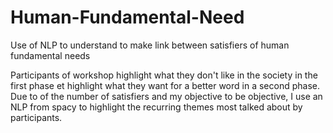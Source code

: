 # Human-Fundamental-Need
Use of NLP to understand to make link between satisfiers of human fundamental needs

Participants of workshop highlight what they don't like in the society in the first phase et highlight what they want for a better word in a second phase.
Due to of the number of satisfiers and my objective to be objective, I use an NLP from spacy to highlight the recurring themes most talked about by participants.
